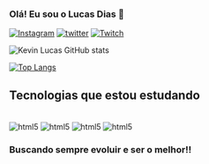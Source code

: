 ### Olá! Eu sou o Lucas Dias 👋
[![Instagram](https://img.shields.io/badge/Instagram-E4405F?style=for-the-badge&logo=instagram&logoColor=white)](https://kebinnho.com)
[![twitter](	https://img.shields.io/badge/Twitter-1DA1F2?style=for-the-badge&logo=twitter&logoColor=white)](https://twitter.com/kebinzinhoo)
[![Twitch](https://img.shields.io/badge/Twitch-9146FF?style=for-the-badge&logo=twitch&logoColor=white)](https;//twitch.tv/kebinzinho)

![Kevin Lucas GitHub stats](https://github-readme-stats.vercel.app/api?username=kevinlucasro&show_icons=true&theme=dracula)

[![Top Langs](https://github-readme-stats.vercel.app/api/top-langs/?username=kevinlucasro&layout=compact)](https://github.com/kevinlucasro/github-readme-stats)


## Tecnologias que estou estudando
<div style="display: inline_block"> <br/>
  <img align="center" alt="html5" src="https://img.shields.io/badge/HTML5-E34F26?style=for-the-badge&logo=html5&logoColor=white" />
  <img align="center" alt="html5" src="https://img.shields.io/badge/CSS3-1572B6?style=for-the-badge&logo=css3&logoColor=white" />
  <img align="center" alt="html5" src="https://img.shields.io/badge/Node.js-43853D?style=for-the-badge&logo=node.js&logoColor=white" />
  <img align="center" alt="html5" src="https://img.shields.io/badge/JavaScript-323330?style=for-the-badge&logo=javascript&logoColor=F7DF1E" />
</div>

### Buscando sempre evoluir e ser o melhor!!
